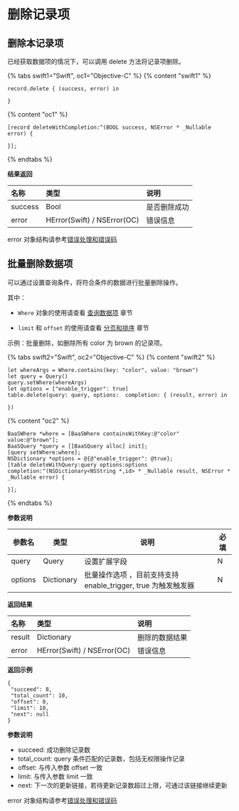 # 删除记录项

## 删除本记录项

已经获取数据项的情况下，可以调用 delete 方法将记录项删除。

{% tabs swift1="Swift", oc1="Objective-C" %}
{% content "swift1" %}
```
record.delete { (success, error) in
                    
}
```
{% content "oc1" %}
```
[record deleteWithCompletion:^(BOOL success, NSError * _Nullable error) {
                        
}];
```
{% endtabs %}

**结果返回**

| 名称       | 类型           | 说明 |
| :-------- | :------------  | :------ |
| success   | Bool           | 是否删除成功 |
| error   |  HError(Swift) / NSError(OC) |  错误信息     |

error 对象结构请参考[错误处理和错误码](/ios-sdk/error-code.md)

## 批量删除数据项

可以通过设置查询条件，将符合条件的数据进行批量删除操作。

其中：
 - `Where` 对象的使用请查看 [查询数据项](./query.md) 章节

 - `limit` 和 `offset` 的使用请查看 [分页和排序](./limit-and-order.md) 章节

示例：批量删除，如删除所有 color 为 brown 的记录项。

{% tabs swift2="Swift", oc2="Objective-C" %}
{% content "swift2" %}
```
let whereArgs = Where.contains(key: "color", value: "brown")
let query = Query()
query.setWhere(whereArgs)
let options = ["enable_trigger": true]
table.delete(query: query, options:  completion: { (result, error) in

})
```
{% content "oc2" %}
```
BaaSWhere *where = [BaaSWhere containsWithKey:@"color" value:@"brown"];
BaaSQuery *query = [[BaaSQuery alloc] init];
[query setWhere:where];
NSDictionary *options = @{@"enable_trigger": @true};
[table deleteWithQuery:query options:options completion:^(NSDictionary<NSString *,id> * _Nullable result, NSError * _Nullable error) {

}];
```
{% endtabs %}

**参数说明**

| 参数名    | 类型    | 说明              |  必填  |
|-----------|---------|-------------------|--|
| query | Query | 设置扩展字段 |  N  | 
| options | Dictionary    |   批量操作选项 ，目前支持支持 enable_trigger, true 为触发触发器 | N|

**返回结果**
 
| 名称      | 类型           | 说明 |
| :------- | :------------  | :------ |
| result  |  Dictionary           | 删除的数据结果 |
| error   |  HError(Swift) / NSError(OC) |  错误信息  |

 **返回示例**
 ```
 {
  "succeed": 8,
  "total_count": 10,
  "offset": 0,
  "limit": 10,
  "next": null
}
 ```

**参数说明**
* succeed:	成功删除记录数
* total_count:	query 条件匹配的记录数，包括无权限操作记录
* offset: 与传入参数 offset 一致
* limit: 与传入参数 limit 一致
* next: 下一次的更新链接，若待更新记录数超过上限，可通过该链接继续更新

error 对象结构请参考[错误处理和错误码](/ios-sdk/error-code.md)